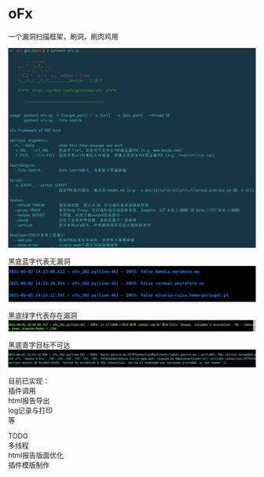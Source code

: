 # oFx

一个漏洞扫描框架，刷洞，刷肉鸡用

![show](img/3.png)

黑底蓝字代表无漏洞  
![show](img/1.png)

黑底绿字代表存在漏洞  
![show](img/4.png)

黑底青字目标不可达  
![show](img/2.png)

目前已实现：  
插件调用  
html报告导出  
log记录与打印   
等  

TODO  
多线程  
html报告版面优化  
插件模版制作  